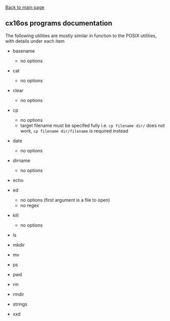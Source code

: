 [Back to main page](/docs/)

## cx16os programs documentation

The following utilities are mostly similar in function to the POSIX utilities, with details under each item
- basename
  - no options
- cat
  - no options
- clear
  - no options
- cp
  - no options
  - target filename must be specifed fully i.e. `cp filename dir/` does not work, `cp filename dir/filename` is required instead
- date
  - no options
- dirname
  - no options
- echo
- ed
  - no options (first argument is a file to open)
  - no regex   
- kill
  - no options
- ls

- mkdir
- mv
- ps
- pwd
- rm
- rmdir
- strings
- xxd
